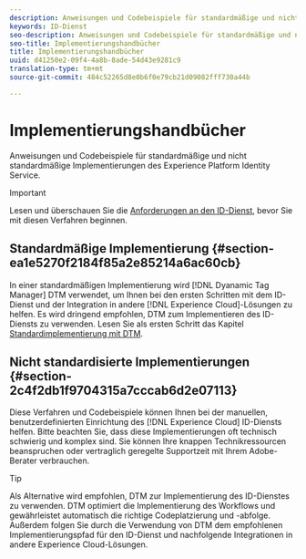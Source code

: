 ```yaml
---
description: Anweisungen und Codebeispiele für standardmäßige und nicht standardmäßige Implementierungen des Experience Platform Identity Service.
keywords: ID-Dienst
seo-description: Anweisungen und Codebeispiele für standardmäßige und nicht standardmäßige Implementierungen des Experience Platform Identity Service.
seo-title: Implementierungshandbücher
title: Implementierungshandbücher
uuid: d41250e2-09f4-4a8b-8ade-54d43e9281c9
translation-type: tm+mt
source-git-commit: 484c52265d8e0b6f0e79cb21d09082fff730a44b

---
```



# Implementierungshandbücher

Anweisungen und Codebeispiele für standardmäßige und nicht standardmäßige Implementierungen des Experience Platform Identity Service.

>[!IMPORTANT]
>
>Lesen und überschauen Sie die [Anforderungen an den ID-Dienst](../reference/requirements.md), bevor Sie mit diesen Verfahren beginnen.

## Standardmäßige Implementierung {#section-ea1e5270f2184f85a2e85214a6ac60cb}

In einer standardmäßigen Implementierung wird [!DNL Dyanamic Tag Manager] DTM verwendet, um Ihnen bei den ersten Schritten mit dem ID-Dienst und der Integration in andere [!DNL Experience Cloud]-Lösungen zu helfen. Es wird dringend empfohlen, DTM zum Implementieren des ID-Diensts zu verwenden. Lesen Sie als ersten Schritt das Kapitel [Standardimplementierung mit DTM](../implementation-guides/standard.md#concept-89cd0199a9634fc48644f2d61e3d2445).

## Nicht standardisierte Implementierungen {#section-2c4f2db1f9704315a7cccab6d2e07113}

Diese Verfahren und Codebeispiele können Ihnen bei der manuellen, benutzerdefinierten Einrichtung des [!DNL Experience Cloud] ID-Diensts helfen. Bitte beachten Sie, dass diese Implementierungen oft technisch schwierig und komplex sind. Sie können Ihre knappen Technikressourcen beanspruchen oder vertraglich geregelte Supportzeit mit Ihrem Adobe-Berater verbrauchen.

>[!TIP]
>
>Als Alternative wird empfohlen, DTM zur Implementierung des ID-Dienstes zu verwenden. DTM optimiert die Implementierung des Workflows und gewährleistet automatisch die richtige Codeplatzierung und -abfolge. Außerdem folgen Sie durch die Verwendung von DTM dem empfohlenen Implementierungspfad für den ID-Dienst und nachfolgende Integrationen in andere Experience Cloud-Lösungen.

